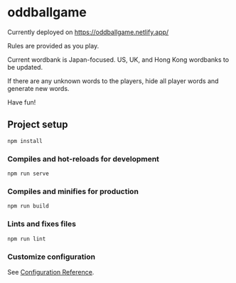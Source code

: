 # oddballgame

Currently deployed on https://oddballgame.netlify.app/

Rules are provided as you play.

Current wordbank is Japan-focused. US, UK, and Hong Kong wordbanks to be updated.

If there are any unknown words to the players, hide all player words and generate new words.

Have fun!

## Project setup
```
npm install
```

### Compiles and hot-reloads for development
```
npm run serve
```

### Compiles and minifies for production
```
npm run build
```

### Lints and fixes files
```
npm run lint
```

### Customize configuration
See [Configuration Reference](https://cli.vuejs.org/config/).
